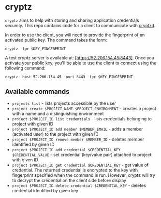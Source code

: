 cryptz
======

`cryptz` aims to help with storing and sharing application credentials securely. This repo contains code for a client to communicate with [cryptzd][cryptzd].

In order to use the client, you will need to provide the fingerprint of an activated public key. The command takes the form:

`cryptz -fpr $KEY_FINGERPRINT`

A test cryptz server is available at: [https://52.206.154.45:8443]. Once you activate your public key, you'll be able to use the client to connect using the following command:

`cryptz -host 52.206.154.45 -port 8443 -fpr $KEY_FINGERPRINT`

Available commands
------------------

* `projects list` - lists projects accessible by the user
* `project create $PROJECT_NAME $PROJECT_ENVIRONMENT` - creates a project with a name and a distinguishing environment
* `project $PROJECT_ID list credentials` - lists credentials belonging to project with given ID
* `project $PROJECT_ID add member $MEMBER_EMAIL` - adds a member (activated user) to the project with given ID
* `project $PROJECT_ID remove member $MEMBER_ID` - deletes member identified by given ID
* `project $PROJECT_ID add credential $CREDENTIAL_KEY $CREDENTIAL_VALUE` - set credential (key/value pair) attached to project with given ID
* `project $PROJECT_ID get credential $CREDENTIAL_KEY` - get value of credential. The returned credential is encrypted to the key with fingerprint specified when the command is run. However, cryptz will try to decrypt the credential on the client side before display
* `project $PROJECT_ID delete credential $CREDENTIAL_KEY` - deletes credential identified by given key

[cryptzd]: https://github.com/rajivnavada/cryptzd

